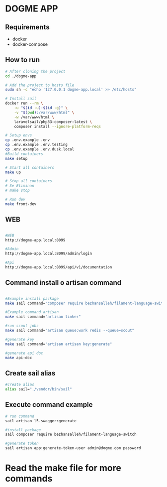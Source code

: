 # DOGME APP

## Requirements

-   docker
-   docker-compose

## How to run

```bash
# After cloning the project
cd ./dogme-app

# Add the project to hosts file
sudo sh -c "echo '127.0.0.1 dogme-app.local' >> /etc/hosts"

# Install sail
docker run --rm \
    -u "$(id -u):$(id -g)" \
    -v "$(pwd):/var/www/html" \
    -w /var/www/html \
    laravelsail/php83-composer:latest \
    composer install --ignore-platform-reqs

# Setup envs
cp .env.example .env
cp .env.example .env.testing
cp .env.example .env.dusk.local
#Build containers
make setup

# Start all containers
make up

# Stop all containers
# Se Eliminan
# make stop

# Run dev
make front-dev
```

## WEB

```bash

#WEB
http://dogme-app.local:8099

#Admin
http://dogme-app.local:8099/admin/login

#Api
http://dogme-app.local:8099/api/v1/documentation
```

## Command install o artisan command

```bash

#Example install package
make sail command="composer require bezhansalleh/filament-language-switch"

#Example command artisan
make sail command="artisan tinker"

#run scout jobs
make sail command="artisan queue:work redis --queue=scout"

#generate key
make sail command="artisan artisan key:generate"

#generate api doc
make api-doc
```

## Create sail alias

```bash
#create alias
alias sail="./vendor/bin/sail"
```

## Execute command example

```bash
# run command
sail artisan l5-swagger:generate

#install package
sail composer require bezhansalleh/filament-language-switch

#generate token
sail artisan app:generate-token-user admin@dogme.com password
```
# Read the make file for more commands
